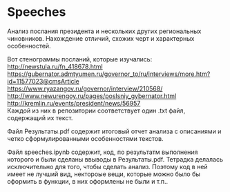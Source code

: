 # Speeches
Анализ послания президента и нескольких других региональных чиновников. Нахождение отличий, схожих черт и характерных особенностей.

Вот стенограммы посланий, которые изучались:\
http://newstula.ru/fn_418678.html \
https://gubernator.admtyumen.ru/governor_to/ru/interviews/more.htm?id=11577023@cmsArticle \
https://www.ryazangov.ru/governor/interview/210568/ \
http://www.newurengoy.ru/pages/poslsniy_gybernator.html \
http://kremlin.ru/events/president/news/56957 \
Каждой из них в репозитории соответствует один .txt файл, содержащий их текст.

Файл Результаты.pdf содержит итоговый отчет анализа с описаниями и четко сформулированными особенностями текстов.

Файл speeches.ipynb содержит, код, по результатм выполнения которого и были сделаны ввыводы в Результаты.pdf. Тетрадка делалась исключительно для того, чтобы сделать анализ. Поэтому код в ней имеет не лучший вид, нектороые вещи, которые можно было бы оформить в функции, в них оформлены не были и т.п..  
